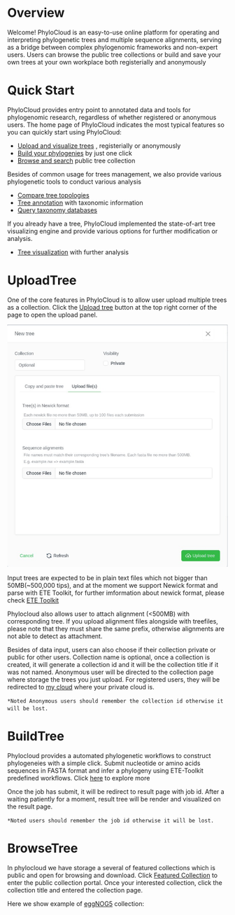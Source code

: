 # Overview
Welcome! PhyloCloud is an easy-to-use online platform for operating and interpreting phylogenetic trees and multiple sequence alignments, serving as a bridge between complex phylogenomic frameworks and non-expert users. Users can browse the public tree collections or build and save your own trees at your own workplace both registerially and anonymously

# Quick Start
 PhyloCloud provides entry point to annotated data and tools for phylogenomic research, regardless of whether registered or anonymous users. The home page of PhyloCloud indicates the most typical features so you can quickly start using PhyloCloud:

 - [Upload and visualize trees](#uploadtree) , registerially or anonymously
 - [Build your phylogenies](#buildtree)  by just one click
 - [Browse and search](#browsetree) public tree collection

Besides of common usage for trees management, we also provide various phylogenetic tools to conduct various analysis

 - [Compare tree topologies](#comparetree)
 - [Tree annotation](#annotatetree) with taxonomic information
 - [Query taxonomy databases](#taxaquery) 

If you already have a tree, PhyloCloud implemented the state-of-art tree visualizing engine and provide various options for further modification or analysis.

- [Tree visualization](#treepage) with further analysis

# UploadTree
One of the core features in PhyloCloud is to allow user upload multiple trees as a collection. Click the [Upload tree](https://phylocloud.cgmlab.org/) button at the top right corner of the page to open the upload panel.

![uploadTree](./img/uploadtree2.jpeg)

Input trees are expected to be in plain text files which not bigger than 50MB(~500,000 tips), and at the moment we support Newick format and parse with ETE Toolkit, for further imformation about newick format, please check [ETE Toolkit](http://etetoolkit.org/docs/latest/tutorial/tutorial_trees.html#reading-newick-trees)

Phylocloud also allows user to attach alignment (<500MB) with corresponding tree. If you upload alignment files alongside with treefiles, please note that they must share the same prefix, otherwise alignments are not able to detect as attachment.

Besides of data input, users can also choose if their collection private or public for other users. Collection name is optional, once a collection is created, it will generate a collection id and it will be the collection title if it was not named. Anonymous user will be directed to the collection page where storage the trees you just upload. For registered users, they will be redirected to [my cloud](https://phylocloud.cgmlab.org/my_cloud/) where your private cloud is. 

``` *Noted Anonymous users should remember the collection id otherwise it will be lost. ```

# BuildTree
Phylocloud provides a automated phylogenetic workflows to construct phylogeneies with a simple click. Submit nucleotide or amino acids sequences in FASTA format and infer a phylogeny using ETE-Toolkit predefined workflows.  Click [here](https://phylocloud.cgmlab.org/tree_build/) to explore more

Once the job has submit, it will be redirect to result page with job id. After a waiting patiently for a moment, result tree will be render and visualized on the result page. 

``` *Noted users should remember the job id otherwise it will be lost. ```

# BrowseTree
In phylocloud we have storage a several of featured collections which is public and open for browsing and download. Click [Featured Collection](https://phylocloud.cgmlab.org/public_cloud/) to enter the public collection portal. Once your interested collection, click the collection title and entered the collection page.

Here we show example of [eggNOG5](https://phylocloud.cgmlab.org/collection_page/61c3074a7b69b966754c2c4e/) collection:






